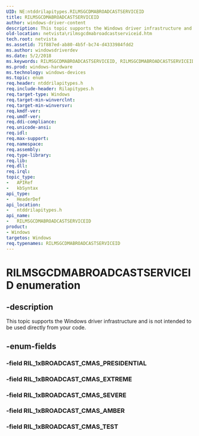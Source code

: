 ```yaml
---
UID: NE:ntddrilapitypes.RILMSGCDMABROADCASTSERVICEID
title: RILMSGCDMABROADCASTSERVICEID
author: windows-driver-content
description: This topic supports the Windows driver infrastructure and is not intended to be used directly from your code.
old-location: netvista\rilmsgcdmabroadcastserviceid.htm
tech.root: netvista
ms.assetid: 71f887ed-ab80-4b5f-bc74-d4333984fdd2
ms.author: windowsdriverdev
ms.date: 5/2/2018
ms.keywords: RILMSGCDMABROADCASTSERVICEID, RILMSGCDMABROADCASTSERVICEID enumeration [Network Drivers Starting with Windows Vista], RIL_1xBROADCAST_CMAS_AMBER, RIL_1xBROADCAST_CMAS_EXTREME, RIL_1xBROADCAST_CMAS_SEVERE, RIL_1xBROADCAST_CMAS_TEST, netvista.rilmsgcdmabroadcastserviceid, ntddrilapitypes/RILMSGCDMABROADCASTSERVICEID, ntddrilapitypes/RIL_1xBROADCAST_CMAS_AMBER, ntddrilapitypes/RIL_1xBROADCAST_CMAS_EXTREME, ntddrilapitypes/RIL_1xBROADCAST_CMAS_SEVERE, ntddrilapitypes/RIL_1xBROADCAST_CMAS_TEST
ms.prod: windows-hardware
ms.technology: windows-devices
ms.topic: enum
req.header: ntddrilapitypes.h
req.include-header: Rilapitypes.h
req.target-type: Windows
req.target-min-winverclnt: 
req.target-min-winversvr: 
req.kmdf-ver: 
req.umdf-ver: 
req.ddi-compliance: 
req.unicode-ansi: 
req.idl: 
req.max-support: 
req.namespace: 
req.assembly: 
req.type-library: 
req.lib: 
req.dll: 
req.irql: 
topic_type:
-	APIRef
-	kbSyntax
api_type:
-	HeaderDef
api_location:
-	ntddrilapitypes.h
api_name:
-	RILMSGCDMABROADCASTSERVICEID
product:
- Windows
targetos: Windows
req.typenames: RILMSGCDMABROADCASTSERVICEID
---
```


# RILMSGCDMABROADCASTSERVICEID enumeration


## -description


This topic supports the Windows driver infrastructure and is not intended to be used directly from your code.


## -enum-fields




### -field RIL_1xBROADCAST_CMAS_PRESIDENTIAL


### -field RIL_1xBROADCAST_CMAS_EXTREME


### -field RIL_1xBROADCAST_CMAS_SEVERE


### -field RIL_1xBROADCAST_CMAS_AMBER


### -field RIL_1xBROADCAST_CMAS_TEST


